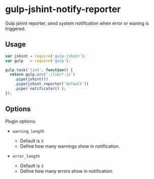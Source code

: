 # gulp-jshint-notify-reporter

Gulp jshint reporter, send system notification when error or waning is triggered.

## Usage

```js
var jshint = require('gulp-jshint');
var gulp   = require('gulp');

gulp.task('lint', function() {
  return gulp.src('./lib/*.js')
    .pipe(jshint())
    .pipe(jshint.reporter('default'))
    .pipe( notificator() );
});
```

## Options

Plugin options:

- `warning_length`
  - Default is `3`
  - Define how many warnings show in notification.

- `error_length`
  - Default is `3`
  - Define how many errors show in notification.
